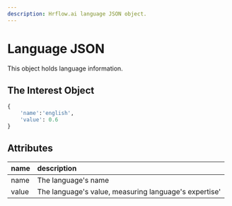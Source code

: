 ```yaml
---
description: Hrflow.ai language JSON object.
---
```


# Language JSON

This object holds language information.

## The Interest Object

```python
{
    'name':'english',
    'value': 0.6
}
```

## Attributes

| name | description |
| :--- | :--- |
| name | The language's name |
| value | The language's value, measuring language's expertise' |

